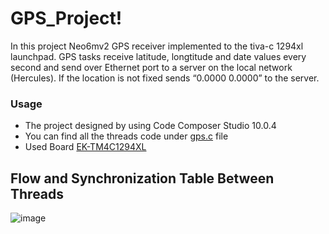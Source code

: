 # GPS_Project!
In this project Neo6mv2 GPS receiver implemented to the tiva-c 1294xl launchpad. GPS tasks receive latitude, longtitude and date values every second and send over Ethernet port to a server on the local network (Hercules). If the location is not fixed sends “0.0000 0.0000” to the server.

### Usage
* The project designed by using Code Composer Studio 10.0.4
* You can find all the threads code under [gps.c](https://github.com/KeremSAR/GPS_IoT_TI_Project/blob/main/gps.c) file 
* Used Board [EK-TM4C1294XL](https://www.ti.com/tool/EK-TM4C1294XL)
## Flow and Synchronization Table Between Threads
![image](https://user-images.githubusercontent.com/98567140/151528274-39fafb9c-17e6-4e79-96fb-73f131fa942f.png)


